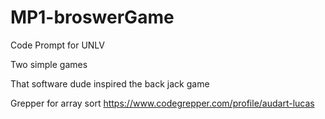 # MP1-broswerGame
Code Prompt
for UNLV 

Two simple games 

That software dude inspired the back jack game

Grepper for array sort 
https://www.codegrepper.com/profile/audart-lucas

